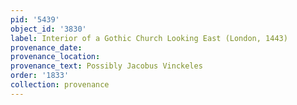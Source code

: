```yaml
---
pid: '5439'
object_id: '3830'
label: Interior of a Gothic Church Looking East (London, 1443)
provenance_date:
provenance_location:
provenance_text: Possibly Jacobus Vinckeles
order: '1833'
collection: provenance
---
```

